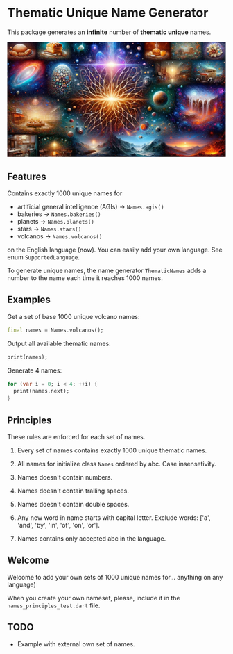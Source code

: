 # Thematic Unique Name Generator

This package generates an **infinite** number of **thematic unique** names.

![Cover - Names](https://raw.githubusercontent.com/signmotion/thematic_names/master/images/cover.webp)

## Features

Contains exactly 1000 unique names for

- artificial general intelligence (AGIs) -> `Names.agis()`
- bakeries -> `Names.bakeries()`
- planets -> `Names.planets()`
- stars -> `Names.stars()`
- volcanos -> `Names.volcanos()`

on the English language (now). You can easily add your own language.
See enum `SupportedLanguage`.

To generate unique names, the name generator `ThematicNames` adds a number to the name each time
it reaches 1000 names.

## Examples

Get a set of base 1000 unique volcano names:

```dart
final names = Names.volcanos();
```

Output all available thematic names:

```dart
print(names);
```

Generate 4 names:

```dart
for (var i = 0; i < 4; ++i) {
  print(names.next);
}
```

## Principles

These rules are enforced for each set of names.

1. Every set of names contains exactly 1000 unique thematic names.

2. All names for initialize class `Names` ordered by abc. Case insensetivity.

3. Names doesn't contain numbers.

4. Names doesn't contain trailing spaces.

5. Names doesn't contain double spaces.

6. Any new word in name starts with capital letter. Exclude words: ['a', 'and', 'by', 'in', 'of', 'on', 'or'].

7. Names contains only accepted abc in the language.

## Welcome

Welcome to add your own sets of 1000 unique names for... anything on any language)

When you create your own nameset, please, include it in the `names_principles_test.dart` file.

## TODO

- Example with external own set of names.
